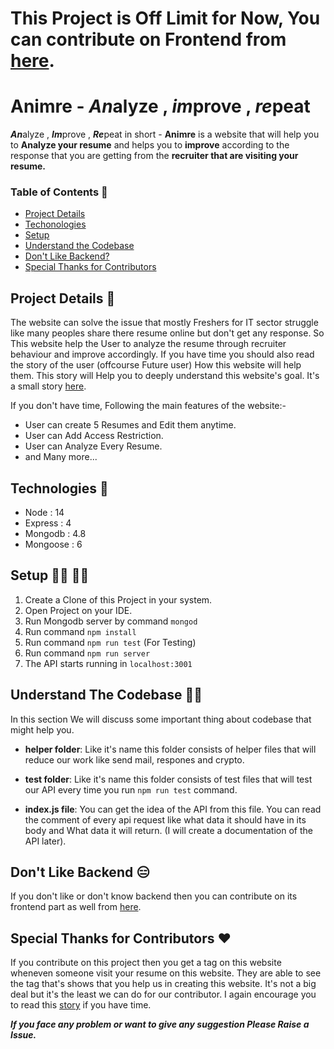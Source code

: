 # This Project is Off Limit for Now, You can contribute on Frontend from [here](https://github.com/Harshchourasiya/resume_frontend).

# Animre - *An*alyze , *im*prove , *re*peat

***An***alyze , ***Im***prove , ***Re***peat in short - **Animre** is a website that will help you to **Analyze your resume** and helps you to **improve** according to the response that you are getting from the **recruiter that are visiting your resume.**

### Table of Contents 📄

- [Project Details](https://github.com/Harshchourasiya/Resume_backend#project-details)
- [Techonologies](https://github.com/Harshchourasiya/Resume_backend#technologies)
- [Setup](https://github.com/Harshchourasiya/Resume_backend#setup)
- [Understand the Codebase](https://github.com/Harshchourasiya/Resume_backend#understand-the-codebase)
- [Don't Like Backend?](https://github.com/Harshchourasiya/Resume_backend#dont-like-backend)
- [Special Thanks for Contributors](https://github.com/Harshchourasiya/Resume_backend#special-thanks-for-contributors)

## Project Details 📔

The website can solve the issue that mostly Freshers for IT sector struggle like many peoples share there resume online but don't get any response. So This website help the User to analyze the resume through recruiter behaviour and improve accordingly.
If you have time you should also read the story of the user (offcourse Future user) How this website will help them. This story will Help you to deeply understand this website's goal. It's a small story [here](Story.md).

If you don't have time, Following the main features of the website:-

- User can create 5 Resumes and Edit them anytime.
- User can Add Access Restriction.
- User can Analyze Every Resume.
- and Many more...

## Technologies 📝

- Node : 14 
- Express : 4
- Mongodb : 4.8
- Mongoose : 6

## Setup 👨‍💻 👩‍💻

1. Create a Clone of this Project in your system.
2. Open Project on your IDE.
3. Run Mongodb server by command ```mongod```
4. Run command ```npm install```
5. Run command ```npm run test``` (For Testing)
6. Run command ```npm run server```
7. The API starts running in ```localhost:3001``` 


## Understand The Codebase 👨‍🏫

In this section We will discuss some important thing about codebase that might help you.

- **helper folder**: Like it's name this folder consists of helper files that will reduce our work like send mail, respones and crypto.

- **test folder**: Like it's name this folder consists of test files that will test our API every time you run ```npm run test``` command.

- **index.js file**: You can get the idea of the API from this file. You can read the comment of every api request like what data it should have in its body and What data it will return. (I will create a documentation of the API later).


## Don't Like Backend 😑

If you don't like or don't know backend then you can contribute on its frontend part as well from [here](https://github.com/Harshchourasiya/resume_frontend).

## Special Thanks for Contributors ❤️

If you contribute on this project then you get a tag on this website wheneven someone visit your resume on this website. They are able to see the tag that's shows that you help us in creating this website. It's not a big deal but it's the least we can do for our contributor. I again encourage you to read this [story](Story.md) if you have time.

***If you face any problem or want to give any suggestion Please Raise a Issue.***

